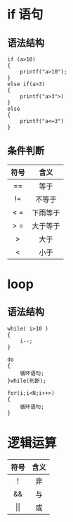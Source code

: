 # if 语句  
## 语法结构  
```
if (a>10)
{
    printf("a>10");
}
else if(a>3)
{
    printf("a>3">)
}
else
{
    printf("a<=3")
}
```
## 条件判断  
|  符号   | 含义  |  
| :----: | :----: |     
| ==  | 等于 |   
| !=  | 不等于 |  
|   &lt; = | 下雨等于 |  
| &gt; = | 大于等于  |  
| &gt; | 大于  |  
|&lt; | 小于 |  
# loop  
## 语法结构
```
while( i>10 )
{
    i--;
}

do
{
    循环语句;
}while(判断);

for(i;i<N;i++>)
{
    循环语句;
}
```
# 逻辑运算  
|符号|含义|
|:---:|:---:|
|！|非|
|&&|与|
| \|\| |或|  
